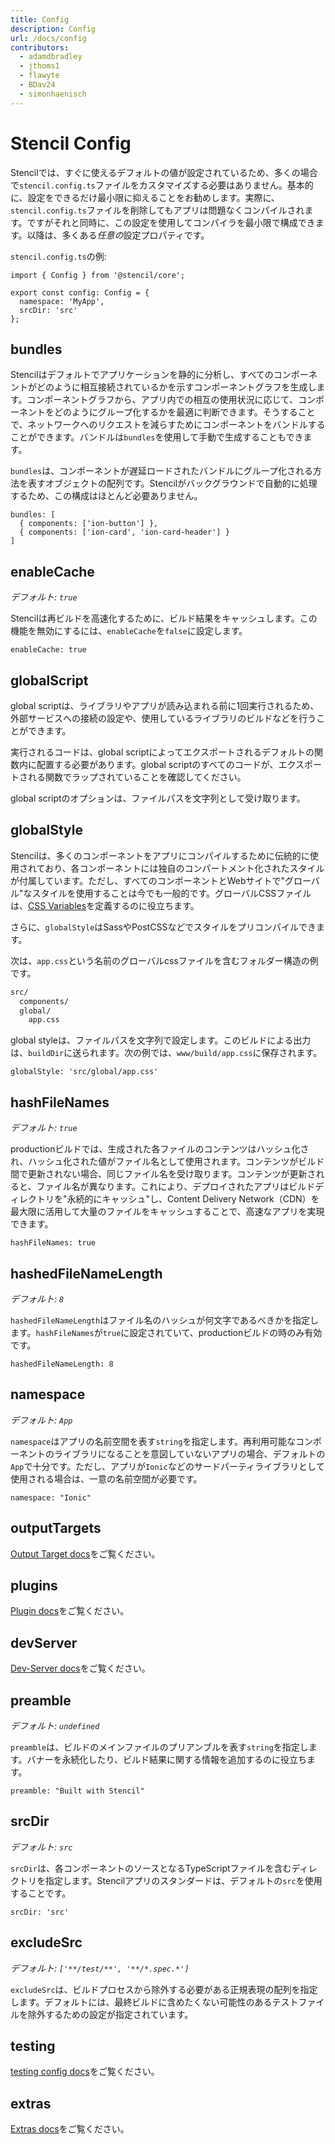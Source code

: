 ```yaml
---
title: Config
description: Config
url: /docs/config
contributors:
  - adamdbradley
  - jthoms1
  - flawyte
  - BDav24
  - simonhaenisch
---
```


# Stencil Config

Stencilでは、すぐに使えるデフォルトの値が設定されているため、多くの場合で`stencil.config.ts`ファイルをカスタマイズする必要はありません。基本的に、設定をできるだけ最小限に抑えることをお勧めします。実際に、`stencil.config.ts`ファイルを削除してもアプリは問題なくコンパイルされます。ですがそれと同時に、この設定を使用してコンパイラを最小限で構成できます。以降は、多くある*任意の*設定プロパティです。

`stencil.config.ts`の例:

```tsx
import { Config } from '@stencil/core';

export const config: Config = {
  namespace: 'MyApp',
  srcDir: 'src'
};
```

## bundles

Stencilはデフォルトでアプリケーションを静的に分析し、すべてのコンポーネントがどのように相互接続されているかを示すコンポーネントグラフを生成します。コンポーネントグラフから、アプリ内での相互の使用状況に応じて、コンポーネントをどのようにグループ化するかを最適に判断できます。そうすることで、ネットワークへのリクエストを減らすためにコンポーネントをバンドルすることができます。バンドルは`bundles`を使用して手動で生成することもできます。

`bundles`は、コンポーネントが遅延ロードされたバンドルにグループ化される方法を表すオブジェクトの配列です。Stencilがバックグラウンドで自動的に処理するため、この構成はほとんど必要ありません。

```tsx
bundles: [
  { components: ['ion-button'] },
  { components: ['ion-card', 'ion-card-header'] }
]
```


## enableCache

*デフォルト: `true`*

Stencilは再ビルドを高速化するために、ビルド結果をキャッシュします。この機能を無効にするには、`enableCache`を`false`に設定します。

```tsx
enableCache: true
```


## globalScript

global scriptは、ライブラリやアプリが読み込まれる前に1回実行されるため、外部サービスへの接続の設定や、使用しているライブラリのビルドなどを行うことができます。

実行されるコードは、global scriptによってエクスポートされるデフォルトの関数内に配置する必要があります。global scriptのすべてのコードが、エクスポートされる関数でラップされていることを確認してください。

global scriptのオプションは、ファイルパスを文字列として受け取ります。


## globalStyle

Stencilは、多くのコンポーネントをアプリにコンパイルするために伝統的に使用されており、各コンポーネントには独自のコンパートメント化されたスタイルが付属しています。ただし、すべてのコンポーネントとWebサイトで"グローバル"なスタイルを使用することは今でも一般的です。グローバルCSSファイルは、[CSS Variables](../components/styling)を定義するのに役立ちます。

さらに、`globalStyle`はSassやPostCSSなどでスタイルをプリコンパイルできます。

次は、`app.css`という名前のグローバルcssファイルを含むフォルダー構造の例です。

```bash
src/
  components/
  global/
    app.css
```

global styleは、ファイルパスを文字列で設定します。このビルドによる出力は、`buildDir`に送られます。次の例では、`www/build/app.css`に保存されます。

```tsx
globalStyle: 'src/global/app.css'
```


## hashFileNames

*デフォルト: `true`*

productionビルドでは、生成された各ファイルのコンテンツはハッシュ化され、ハッシュ化された値がファイル名として使用されます。コンテンツがビルド間で更新されない場合、同じファイル名を受け取ります。コンテンツが更新されると、ファイル名が異なります。これにより、デプロイされたアプリはビルドディレクトリを"永続的にキャッシュ"し、Content Delivery Network（CDN）を最大限に活用して大量のファイルをキャッシュすることで、高速なアプリを実現できます。

```tsx
hashFileNames: true
```


## hashedFileNameLength

*デフォルト: `8`*

`hashedFileNameLength`はファイル名のハッシュが何文字であるべきかを指定します。`hashFileNames`が`true`に設定されていて、productionビルドの時のみ有効です。

```tsx
hashedFileNameLength: 8
```


## namespace

*デフォルト: `App`*

`namespace`はアプリの名前空間を表す`string`を指定します。再利用可能なコンポーネントのライブラリになることを意図していないアプリの場合、デフォルトの`App`で十分です。ただし、アプリが`Ionic`などのサードパーティライブラリとして使用される場合は、一意の名前空間が必要です。

```tsx
namespace: "Ionic"
```


## outputTargets

[Output Target docs](/docs/output-targets)をご覧ください。


## plugins

[Plugin docs](/docs/plugins)をご覧ください。


## devServer

[Dev-Server docs](/docs/dev-server)をご覧ください。


## preamble

*デフォルト: `undefined`*

`preamble`は、ビルドのメインファイルのプリアンブルを表す`string`を指定します。バナーを永続化したり、ビルド結果に関する情報を追加するのに役立ちます。

```tsx
preamble: "Built with Stencil"
```


## srcDir

*デフォルト: `src`*

`srcDir`は、各コンポーネントのソースとなるTypeScriptファイルを含むディレクトリを指定します。Stencilアプリのスタンダードは、デフォルトの`src`を使用することです。

```tsx
srcDir: 'src'
```


## excludeSrc

*デフォルト: `['**/test/**', '**/*.spec.*']`*

`excludeSrc`は、ビルドプロセスから除外する必要がある正規表現の配列を指定します。デフォルトには、最終ビルドに含めたくない可能性のあるテストファイルを除外するための設定が指定されています。


## testing

[testing config docs](/docs/testing-config)をご覧ください。


## extras

[Extras docs](/docs/config-extras)をご覧ください。
